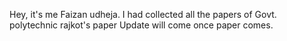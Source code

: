 Hey, it's me Faizan udheja.
I had collected all the papers of Govt. polytechnic rajkot's paper
Update will come once paper comes. 
